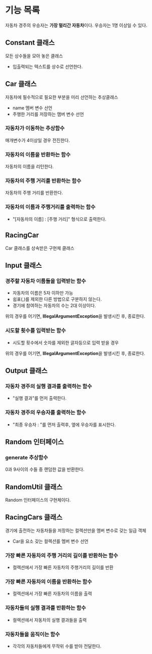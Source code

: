 # 기능 목록

자동차 경주의 우승자는 **가장 멀리간 자동차**이다. 우승자는 1명 이상일 수 있다.

## Constant 클래스
모든 상수들을 모아 놓은 클래스

- 입출력되는 텍스트를 상수로 선언한다.

## Car 클래스
자동차에 필수적으로 필요한 부분을 미리 선언하는 추상클래스

- name 멤버 변수 선언
- 주행한 거리를 저장하는 맴버 변수 선언

### 자동차가 이동하는 추상함수
매개변수가 4이상일 경우 전진한다.

### 자동차의 이름을 반환하는 함수
자동차의 이름을 리턴한다.

### 자동차의 주행 거리를 반환하는 함수
자동차의 주행 거리를 반환한다.

### 자동차의 이름과 주행거리를 출력하는 함수
- "[자동차의 이름] : [주행 거리]" 형식으로 출력한다.

## RacingCar
Car 클래스를 상속받은 구현체 클래스

## Input 클래스
### 경주할 자동차 이름들을 입력받는 함수
- 자동차의 이름은 5자 이하만 가능
- 쉽표(,)를 제외한 다른 방법으로 구분하지 않는다.
- 경기에 참여하는 자동차의 수는 2대 이상이다.

위의 경우를 어기면, **IllegalArgumentException**을 발생시킨 후, 종료한다.

### 시도할 횟수를 입력받는 함수
- 시도할 횟수에서 숫자를 제외한 글자등으로 입력 받을 경우

위의 경우를 어기면, **IllegalArgumentException**을 발생시킨 후, 종료한다.

## Output 클래스
### 자동차 경주의 실행 결과를 출력하는 함수
- "실행 결과"를 먼저 출력한다.

### 자동차 경주의 우승자를 출력하는 함수
- "최종 우승자 : "를 먼저 출력후, 옆에 우승자를 표시한다.

## Random 인터페이스
### generate 추상함수
0과 9사이의 수들 중 랜덤한 값을 반환한다.

## RandomUtil 클래스
Random 인터페이스의 구현체이다.

## RacingCars 클래스
경기에 출전하는 자동차들을 저장하는 컬렉션만을 멤버 변수로 갖는 일급 객체

- Car을 요소 갖는 컬렉션를 멤버 변수 선언

### 가장 빠른 자동차의 주행 거리의 길이를 반환하는 함수
- 컬렉션에서 가장 빠른 자동차의 주행거리의 길이를 반환

### 가장 빠른 자동차의 이름을 반환하는 함수
- 컬렉션에서 가장 빠른 자동차의 이름을 출력

### 자동차들의 실행 결과를 반환하는 함수
- 컬렉션에서 자동차의 실행 결과들을 출력

### 자동차들을 움직이는 함수
- 각각의 자동차들에게 무작위 수를 받아 전달한다.